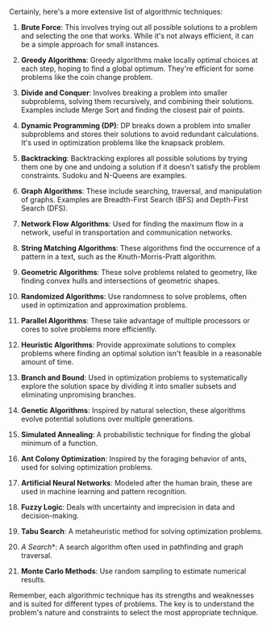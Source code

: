 Certainly, here's a more extensive list of algorithmic techniques:

1. **Brute Force**: This involves trying out all possible solutions to a problem and selecting the one that works. While it's not always efficient, it can be a simple approach for small instances.

2. **Greedy Algorithms**: Greedy algorithms make locally optimal choices at each step, hoping to find a global optimum. They're efficient for some problems like the coin change problem.

3. **Divide and Conquer**: Involves breaking a problem into smaller subproblems, solving them recursively, and combining their solutions. Examples include Merge Sort and finding the closest pair of points.

4. **Dynamic Programming (DP)**: DP breaks down a problem into smaller subproblems and stores their solutions to avoid redundant calculations. It's used in optimization problems like the knapsack problem.

5. **Backtracking**: Backtracking explores all possible solutions by trying them one by one and undoing a solution if it doesn't satisfy the problem constraints. Sudoku and N-Queens are examples.

6. **Graph Algorithms**: These include searching, traversal, and manipulation of graphs. Examples are Breadth-First Search (BFS) and Depth-First Search (DFS).

7. **Network Flow Algorithms**: Used for finding the maximum flow in a network, useful in transportation and communication networks.

8. **String Matching Algorithms**: These algorithms find the occurrence of a pattern in a text, such as the Knuth-Morris-Pratt algorithm.

9. **Geometric Algorithms**: These solve problems related to geometry, like finding convex hulls and intersections of geometric shapes.

10. **Randomized Algorithms**: Use randomness to solve problems, often used in optimization and approximation problems.

11. **Parallel Algorithms**: These take advantage of multiple processors or cores to solve problems more efficiently.

12. **Heuristic Algorithms**: Provide approximate solutions to complex problems where finding an optimal solution isn't feasible in a reasonable amount of time.

13. **Branch and Bound**: Used in optimization problems to systematically explore the solution space by dividing it into smaller subsets and eliminating unpromising branches.

14. **Genetic Algorithms**: Inspired by natural selection, these algorithms evolve potential solutions over multiple generations.

15. **Simulated Annealing**: A probabilistic technique for finding the global minimum of a function.

16. **Ant Colony Optimization**: Inspired by the foraging behavior of ants, used for solving optimization problems.

17. **Artificial Neural Networks**: Modeled after the human brain, these are used in machine learning and pattern recognition.

18. **Fuzzy Logic**: Deals with uncertainty and imprecision in data and decision-making.

19. **Tabu Search**: A metaheuristic method for solving optimization problems.

20. **A* Search**: A search algorithm often used in pathfinding and graph traversal.

21. **Monte Carlo Methods**: Use random sampling to estimate numerical results.

Remember, each algorithmic technique has its strengths and weaknesses and is suited for different types of problems. The key is to understand the problem's nature and constraints to select the most appropriate technique.
